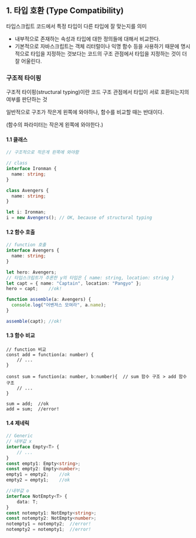 ## 1. 타입 호환 (Type Compatibility)

타입스크립트 코드에서 특정 타입이 다른 타입에 잘 맞는지를 의미

- 내부적으로 존재하는 속성과 타입에 대한 정의들에 대해서 비교한다.
-  기본적으로 자바스크립트는 객체 리터럴이나 익명 함수 등을 사용하기 때문에 명시적으로 타입을 지정하는 것보다는 코드의 구조 관점에서 타입을 지정하는 것이 더 잘 어울린다. 



### 구조적 타이핑

구조적 타이핑(structural typing)이란 코드 구조 관점에서 타입이 서로 호환되는지의 여부를 판단하는 것

일반적으로 구조가 작은게 왼쪽에 와야하나, 함수를 비교할 때는 반대이다.

(함수의 파라미터는 작은게  왼쪽에 와야한다.)

#### 1.1 클래스

```typescript
// 구조적으로 작은게 왼쪽에 와야함

// class
interface Ironman {
  name: string;
}

class Avengers {
  name: string;
}

let i: Ironman;
i = new Avengers(); // OK, because of structural typing
```



#### 1.2 함수 호출

```ts
// function 호출
interface Avengers {
  name: string;
}

let hero: Avengers;
// 타입스크립트가 추론한 y의 타입은 { name: string, location: string }
let capt = { name: "Captain", location: "Pangyo" };
hero = capt;	//ok!

function assemble(a: Avengers) {
  console.log("어벤져스 모여라", a.name);
}

assemble(capt);	//ok!
```



#### 1.3 함수 비교

```tsx
// function 비교
const add = function(a: number) {
    // ...
}

const sum = function(a: number, b:number){	// sum 함수 구조 > add 함수 구조
    // ...
}

sum = add;	//ok
add = sum;	//error!
```



#### 1.4 제네릭

```ts
// Generic
// 내부값 x
interface Empty<T> {
    // ...
}
const empty1: Empty<string>;
const empty2: Empty<number>;
empty1 = empty2;	//ok
empty2 = empty1;	//ok

//내부값 o
interface NotEmpty<T> {
	data: T;
}
const notempty1: NotEmpty<string>;
const notempty2: NotEmpty<number>;
notempty1 = notempty2;	//error!
notempty2 = notempty1;	//error!
```

